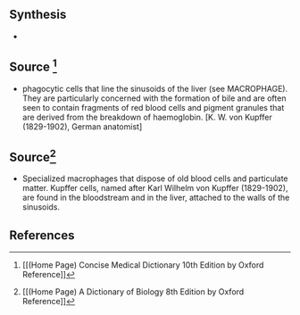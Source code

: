 ## Synthesis
- 
## Source [^1]
- phagocytic cells that line the sinusoids of the liver (see MACROPHAGE). They are particularly concerned with the formation of bile and are often seen to contain fragments of red blood cells and pigment granules that are derived from the breakdown of haemoglobin. \[K. W. von Kupffer (1829-1902), German anatomist]
## Source[^2]
- Specialized macrophages that dispose of old blood cells and particulate matter. Kupffer cells, named after Karl Wilhelm von Kupffer (1829-1902), are found in the bloodstream and in the liver, attached to the walls of the sinusoids.
## References

[^1]: [[(Home Page) Concise Medical Dictionary 10th Edition by Oxford Reference]]
[^2]: [[(Home Page) A Dictionary of Biology 8th Edition by Oxford Reference]]